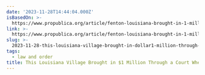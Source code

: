 ```yaml
---
date: '2023-11-28T14:44:04.000Z'
isBasedOn: >-
  https://www.propublica.org/article/fenton-louisiana-brought-in-1-million-through-mayors-court
link: >-
  https://www.propublica.org/article/fenton-louisiana-brought-in-1-million-through-mayors-court
slug: >-
  2023-11-28-this-louisiana-village-brought-in-dollar1-million-through-a-court-where-the-mayo
tags:
  - law and order
title: This Louisiana Village Brought in $1 Million Through a Court Where the Mayo
---
```


